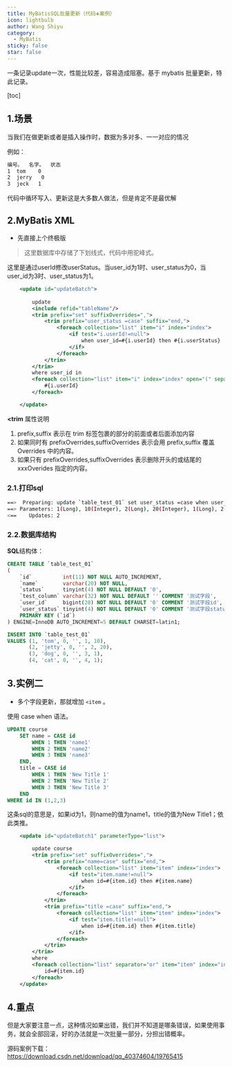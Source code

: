 ```yaml
---
title: MyBatisSQL批量更新（代码➕案例）
icon: lightbulb
author: Wang Shiyu
category:
  - MyBatis
sticky: false
star: false
---
```






一条记录update一次，性能比较差，容易造成阻塞。基于 mybatis 批量更新，特此记录。



[toc]

## 1.场景

当我们在做更新或者是插入操作时，数据为多对多、一一对应的情况

例如：

```bash
编号。  名字。  状态
1  tom    0
2  jerry   0
3  jeck   1
```

代码中循环写入、更新这是大多数人做法，但是肯定不是最优解

## 2.MyBatis XML
- 先直接上个终极版

> 这里数据库中存储了下划线式，代码中用驼峰式。

这里是通过userId修改userStatus。当user_id为1时、user_status为0，当user_id为3时、user_status为1。

```xml
    <update id="updateBatch">
    
        update
        <include refid="tableName"/>
        <trim prefix="set" suffixOverrides=",">
            <trim prefix="user_status =case" suffix="end,">
                <foreach collection="list" item="i" index="index">
                    <if test="i.userId!=null">
                        when user_id=#{i.userId} then #{i.userStatus}
                    </if>
                </foreach>
            </trim>
        </trim>
        where user_id in
        <foreach collection="list" item="i" index="index" open="(" separator="," close=")">
            #{i.userId}
        </foreach>

    </update>
```

**<trim** 属性说明 
1. prefix,suffix  表示在 trim 标签包裹的部分的前面或者后面添加内容 
2. 如果同时有 prefixOverrides,suffixOverrides  表示会用 prefix,suffix 覆盖 Overrides 中的内容。 
3. 如果只有 prefixOverrides,suffixOverrides  表示删除开头的或结尾的 xxxOverides 指定的内容。



### 2.1.打印sql

```bash
==>  Preparing: update `table_test_01` set user_status =case when user_id=? then ? when user_id=? then ? end where user_id in ( ? , ? )
==> Parameters: 1(Long), 10(Integer), 2(Long), 20(Integer), 1(Long), 2(Long)
<==    Updates: 2
```

### 2.2.数据库结构

**SQL**结构体：

```sql
CREATE TABLE `table_test_01`
(
    `id`          int(11) NOT NULL AUTO_INCREMENT,
    `name`        varchar(20) NOT NULL,
    `status`      tinyint(4) NOT NULL DEFAULT '0',
    `test_column` varchar(32) NOT NULL DEFAULT '' COMMENT '测试字段',
    `user_id`     bigint(20) NOT NULL DEFAULT '0' COMMENT '测试字段id',
    `user_status` tinyint(4) NOT NULL DEFAULT '0' COMMENT '测试字段status',
    PRIMARY KEY (`id`)
) ENGINE=InnoDB AUTO_INCREMENT=5 DEFAULT CHARSET=latin1;
```

```sql
INSERT INTO `table_test_01`
VALUES (1, 'tom', 0, '', 1, 10),
       (2, 'jetty', 0, '', 2, 20),
       (3, 'dog', 0, '', 3, 1),
       (4, 'cat', 0, '', 4, 1);
```

## 3.实例二
- 多个字段更新，那就增加 `<item` 。

使用 case when 语法。

```sql
UPDATE course
    SET name = CASE id 
        WHEN 1 THEN 'name1'
        WHEN 2 THEN 'name2'
        WHEN 3 THEN 'name3'
    END, 
    title = CASE id 
        WHEN 1 THEN 'New Title 1'
        WHEN 2 THEN 'New Title 2'
        WHEN 3 THEN 'New Title 3'
    END
WHERE id IN (1,2,3)
```

这条sql的意思是，如果id为1，则name的值为name1，title的值为New Title1；依此类推。

```xml
    <update id="updateBatch1" parameterType="list">

        update course
        <trim prefix="set" suffixOverrides=",">
            <trim prefix="name=case" suffix="end,">
                <foreach collection="list" item="item" index="index">
                    <if test="item.name!=null">
                        when id=#{item.id} then #{item.name}
                    </if>
                </foreach>
            </trim>
            <trim prefix="title =case" suffix="end,">
                <foreach collection="list" item="item" index="index">
                    <if test="item.title!=null">
                        when id=#{item.id} then #{item.title}
                    </if>
                </foreach>
            </trim>
        </trim>
        where
        <foreach collection="list" separator="or" item="item" index="index">
            id=#{item.id}
        </foreach>
    </update>
```





## 4.重点

但是大家要注意一点，这种情况如果出错，我们并不知道是哪条错误，如果使用事务，就会全部回滚，好的办法就是一次批量一部分，分担出错概率。



源码案例下载：https://download.csdn.net/download/qq_40374604/19765415



